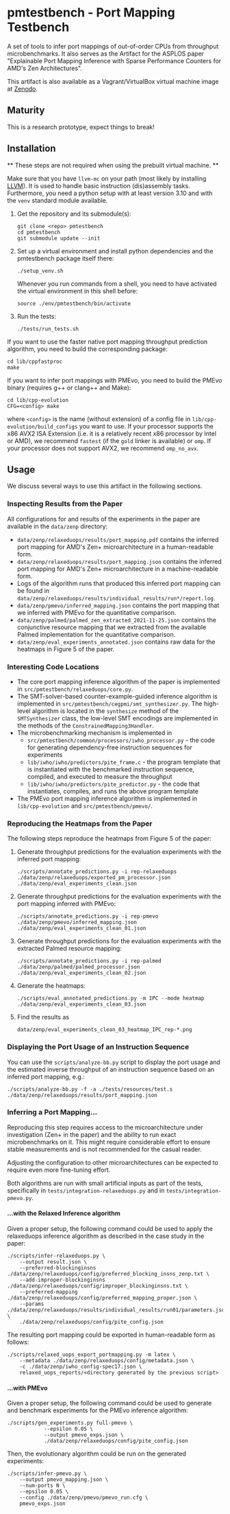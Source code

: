 # pmtestbench - Port Mapping Testbench

A set of tools to infer port mappings of out-of-order CPUs from throughput microbenchmarks.
It also serves as the Artifact for the ASPLOS paper "Explainable Port Mapping Inference with Sparse Performance Counters for AMD's Zen Architectures".

This artifact is also available as a Vagrant/VirtualBox virtual machine image at [Zenodo](https://zenodo.org/doi/10.5281/zenodo.10794887).

## Maturity
This is a research prototype, expect things to break!

## Installation

** These steps are not required when using the prebuilt virtual machine. **

Make sure that you have `llvm-mc` on your path (most likely by installing [LLVM](https://llvm.org/)).
It is used to handle basic instruction (dis)assembly tasks.
Furthermore, you need a python setup with at least version 3.10 and with the `venv` standard module available.

1. Get the repository and its submodule(s):
    ```
    git clone <repo> pmtestbench
    cd pmtestbench
    git submodule update --init
    ```
2. Set up a virtual environment and install python dependencies and the
   pmtestbench package itself there:
   ```
   ./setup_venv.sh
   ```
   Whenever you run commands from a shell, you need to have activated the
   virtual environment in this shell before:
   ```
   source ./env/pmtestbench/bin/activate
   ```
3. Run the tests:
   ```
   ./tests/run_tests.sh
   ```

If you want to use the faster native port mapping throughput prediction algorithm, you need to build the corresponding package:
```
cd lib/cppfastproc
make
```

If you want to infer port mappings with PMEvo, you need to build the PMEvo binary (requires g++ or clang++ and Make):
```
cd lib/cpp-evolution
CFG=<config> make
```
where `<config>` is the name (without extension) of a config file in `lib/cpp-evolution/build_configs` you want to use.
If your processor supports the x86 AVX2 ISA Extension (i.e. it is a relatively recent x86 processor by Intel or AMD), we recommend `fastest` (if the `gold` linker is available) or `omp`.
If your processor does not support AVX2, we recommend `omp_no_avx`.


## Usage

We discuss several ways to use this artifact in the following sections.

### Inspecting Results from the Paper

All configurations for and results of the experiments in the paper are available in the `data/zenp` directory:
- `data/zenp/relaxeduops/results/port_mapping.pdf` contains the inferred port mapping for AMD's Zen+ microarchitecture in a human-readable form.
- `data/zenp/relaxeduops/results/port_mapping.json` contains the inferred port mapping for AMD's Zen+ microarchitecture in a machine-readable form.
- Logs of the algorithm runs that produced this inferred port mapping can be found in `data/zenp/relaxeduops/results/individual_results/run*/report.log`.
- `data/zenp/pmevo/inferred_mapping.json` contains the port mapping that we inferred with PMEvo for the quantitative comparison.
- `data/zenp/palmed/palmed_zen_extracted_2021-11-25.json` contains the conjunctive resource mapping that we extracted from the available Palmed implementation for the quantitative comparison.
- `data/zenp/eval_experiments_annotated.json` contains raw data for the heatmaps in Figure 5 of the paper.

### Interesting Code Locations

- The core port mapping inference algorithm of the paper is implemented  in `src/pmtestbench/relaxeduops/core.py`.
- The SMT-solver-based counter-example-guided inference algorithm is implemented in `src/pmtestbench/cegpmi/smt_synthesizer.py`.
  The high-level algorithm is located in the `synthesize` method of the `SMTSynthesizer` class, the low-level SMT encodings are implemented in the methods of the `ConstrainedMapping3Handler`.
- The microbenchmarking mechanism is implemented in
    * `src/pmtestbench/common/processors/iwho_processor.py` - the code for generating dependency-free instruction sequences for experiments
    * `lib/iwho/iwho/predictors/pite_frame.c` - the program template that is instantiated with the benchmarked instruction sequence, compiled, and executed to measure the throughput
    * `lib/iwho/iwho/predictors/pite_predictor.py` - the code that instantiates, compiles, and runs the above program template
- The PMEvo port mapping inference algorithm is implemented in `lib/cpp-evolution` and `src/pmtestbench/pmevo/`.

### Reproducing the Heatmaps from the Paper
The following steps reproduce the heatmaps from Figure 5 of the paper:
1. Generate throughput predictions for the evaluation experiments with the inferred port mapping:
    ```
    ./scripts/annotate_predictions.py -i rep-relaxeduops ./data/zenp/relaxeduops/exported_pm_processor.json ./data/zenp/eval_experiments_clean.json
    ```
2. Generate throughput predictions for the evaluation experiments with the port mapping inferred with PMEvo:
    ```
    ./scripts/annotate_predictions.py -i rep-pmevo ./data/zenp/pmevo/inferred_mapping.json ./data/zenp/eval_experiments_clean_01.json
    ```
3. Generate throughput predictions for the evaluation experiments with the extracted Palmed resource mapping:
    ```
    ./scripts/annotate_predictions.py -i rep-palmed ./data/zenp/palmed/palmed_processor.json ./data/zenp/eval_experiments_clean_02.json
    ```
4. Generate the heatmaps:
    ```
    ./scripts/eval_annotated_predictions.py -m IPC --mode heatmap ./data/zenp/eval_experiments_clean_03.json
    ```
5. Find the results as
    ```
    data/zenp/eval_experiments_clean_03_heatmap_IPC_rep-*.png
    ```

### Displaying the Port Usage of an Instruction Sequence

You can use the `scripts/analyze-bb.py` script to display the port usage and the estimated inverse throughput of an instruction sequence based on an inferred port mapping, e.g.:
```
./scripts/analyze-bb.py -f -a ./tests/resources/test.s ./data/zenp/relaxeduops/results/port_mapping.json
```

### Inferring a Port Mapping...

Reproducing this step requires access to the microarchitecture under
investigation (Zen+ in the paper) and the ability to run exact microbenchmarks
on it. This might require considerable effort to ensure stable measurements and
is not recommended for the casual reader.

Adjusting the configuration to other microarchitectures can be expected to
require even more fine-tuning effort.

Both algorithms are run with small artificial inputs as part of the tests,
specifically in `tests/integration-relaxeduops.py` and in `tests/integration-pmevo.py`.

#### ...with the Relaxed Inference algorithm

Given a proper setup, the following command could be used to apply the relaxeduops inference algorithm as described in the case study in the paper:
```
./scripts/infer-relaxeduops.py \
    --output result.json \
    --preferred-blockinginsns ./data/zenp/relaxeduops/config/preferred_blocking_insns_zenp.txt \
    --add-improper-blockinginsns ./data/zenp/relaxeduops/config/improper_blockinginsns.txt \
    --preferred-mapping ./data/zenp/relaxeduops/config/preferred_mapping_proper.json \
    --params ./data/zenp/relaxeduops/results/individual_results/run01/parameters.json \
    ./data/zenp/relaxeduops/config/pite_config.json
```

The resulting port mapping could be exported in human-readable form as follows:
```
./scripts/relaxed_uops_export_portmapping.py -m latex \
    --metadata ./data/zenp/relaxeduops/config/metadata.json \
    -c ./data/zenp/iwho_config-spec17.json \
    relaxed_uops_reports/<directory generated by the previous script>
```


#### ...with PMEvo


Given a proper setup, the following command could be used to generate and benchmark experiments for the PMEvo inference algorithm:

```
./scripts/gen_experiments.py full-pmevo \
            --epsilon 0.05 \
            --output pmevo_exps.json \
            ./data/zenp/relaxeduops/config/pite_config.json
```

Then, the evolutionary algorithm could be run on the generated experiments:
```
./scripts/infer-pmevo.py \
    --output pmevo_mapping.json \
    --num-ports N \
    --epsilon 0.05 \
    --config ./data/zenp/pmevo/pmevo_run.cfg \
    pmevo_exps.json
```

